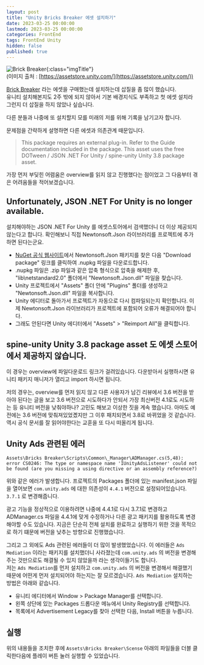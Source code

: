```yaml
---
layout: post
title: "Unity Bricks Breaker 에셋 설치하기"
date: 2023-03-25 00:00:00
lastmod: 2023-03-25 00:00:00
categories: FrontEnd
tags: FrontEnd Unity 
hidden: false
published: true
---
```


![Brick Breaker](https://assetstorev1-prd-cdn.unity3d.com/key-image/160a39ab-bf4c-42ea-984d-9ce11078fa9f.webp){:class="imgTitle"}  
(이미지 출처 : [https://assetstore.unity.com/](https://assetstore.unity.com/))  


[Brick Breaker](https://assetstore.unity.com/packages/templates/packs/template-bricks-breaker-175322) 라는 에셋을 구매했는데 설치하는데 삽질을 좀 많이 했습니다.  
유니티 설치해본지도 2주 밖에 되지 않아서 기본 배경지식도 부족하고 첫 에셋 설치라 그런지 더 삽질을 하지 않았나 싶습니다.  

다른 분들과 나중에 또 설치할지 모를 미래의 저를 위해 기록을 남기고자 합니다.  

문제점을 간략하게 설명하면 다른 에셋과 의존관계 때문입니다.  

> This package requires an external plug-in. Refer to the Guide documentation included in the package.
> This asset uses the free DOTween / JSON .NET For Unity / spine-unity Unity 3.8 package asset.

가장 먼저 부딪힌 어렴움은 overview를 읽지 않고 진행했다는 점이었고 그 다음부터 겪은 어려움들을 적어보겠습니다.  

<!--more-->

## Unfortunately, JSON .NET For Unity is no longer available.

설치해야하는 JSON .NET For Unity 를 에셋스토어에서 검색했더니 더 이상 제공되지 않는다고 합니다. 확인해보니 직접 Newtonsoft.Json 라이브러리를 프로젝트에 추가하면 된다는군요.  

  * [NuGet 공식 웹사이트](https://www.nuget.org/packages/Newtonsoft.Json/)에서 Newtonsoft.Json 패키지를 찾은 다음 "Download package" 링크를 클릭하여 .nupkg 파일을 다운로드합니다.  
  * .nupkg 파일은 .zip 파일과 같은 압축 형식으로 압축을 해제한 후, "lib\netstandard2.0" 폴더에서 "Newtonsoft.Json.dll" 파일을 찾습니다.  
  * Unity 프로젝트에서 "Assets" 폴더 안에 "Plugins" 폴더를 생성하고 "Newtonsoft.Json.dll" 파일을 복사합니다.
  * Unity 에디터로 돌아가서 프로젝트가 자동으로 다시 컴파일되는지 확인합니다. 이제 Newtonsoft.Json 라이브러리가 프로젝트에 포함되어 오류가 해결되어야 합니다.
  * 그래도 안된다면 Unity 에디터에서 "Assets" > "Reimport All"을 클릭합니다.  

## spine-unity Unity 3.8 package asset 도 에셋 스토어에서 제공하지 않습니다.

이 경우는 overview에 파일다운로드 링크가 걸려있습니다. 다운받아서 실행하시면 유니티 패키지 매니저가 열리고 import 하시면 됩니다.  

저의 경우는, overview를 먼저 읽지 않고 다른 사용자가 남긴 리뷰에서 3.6 버전을 받아야 된다는 글을 보고 3.6 버전으로 시도하다가 안되서 가장 최신버전 4.1로도 시도하는 등 유니티 버전을 낮춰야하나? 고민도 해보고 이상한 짓을 계속 했습니다. 아마도 예전에는 3.6 버전에 맞춰져있었곘지만 그 이후 패치되면서 3.8로 바뀌었을 것 같습니다. 역시 공식 문서를 잘 읽어야한다는 교훈을 또 다시 떠올리게 됩니다.  

## Unity Ads 관련된 에러 

~~~
Assets\Bricks Breaker\Scripts\Common\_Manager\ADManager.cs(5,48): error CS0246: The type or namespace name 'IUnityAdsListener' could not be found (are you missing a using directive or an assembly reference?)
~~~

위와 같은 에러가 발생합니다. 
프로젝트의 Packages 폴더에 있는 manifest.json 파일을 열어보면 `com.unity.ads` 에 대한 의존성이 `4.4.1` 버전으로 설정되어있습니다. `3.7.1` 로 변경해줍니다.  

광고 기능을 정상적으로 이용하려면 나중에 4.4.1로 다시 3.7.1로 변경하고 ADManager.cs 파일을 4.4.1에 맞게 수정하거나 다른 광고 패키지를 활용하도록 변경해야할 수도 있습니다. 지금은 단순히 전체 설치를 완료하고 실행하기 위한 것을 목적으로 하기 떄문에 버전을 낮추는 방향으로 진행했습니다.  

그리고 그 외에도 Ads 관련된 에러들이 더 많이 발생했었습니다. 
이 에러들은 `Ads Mediation` 이라는 패키지를 설치했더니 사라졌는데 `com.unity.ads` 의 버전을 변경해주는 것만으로도 해결될 수 있지 않았을까 라는 생각이들기도 합니다.  
저는 `Ads Mediation`를 먼저 설치하고 `com.unity.ads` 의 버전을 변경해서 해결했기 때문에 어떤게 먼저 설치되어야 하는지는 잘 모르겠습니다.
 `Ads Mediation` 설치하는 방법은 아래와 같습니다.  

  * 유니티 에디터에서 Window > Package Manager를 선택합니다.
  * 왼쪽 상단에 있는 Packages 드롭다운 메뉴에서 Unity Registry를 선택합니다.
  * 목록에서 Advertisement Legacy를 찾아 선택한 다음, Install 버튼을 누릅니다.


## 실행

위의 내용들을 조치한 후에 `Assets\Bricks Breaker\Scense` 아래의 파일들을 더블 클릭한다음에 플레이 버튼 눌러 실행할 수 있었습니다.  


